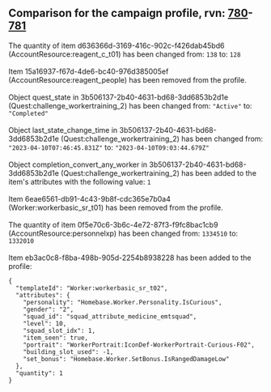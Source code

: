 ## Comparison for the campaign profile, rvn: [780](https://github.com/PRO100KatYT/FortniteProfileRevisions/tree/main/profiles/campaign/780%20campaign.json)-[781](https://github.com/PRO100KatYT/FortniteProfileRevisions/tree/main/profiles/campaign/781%20campaign.json)

The quantity of item d636366d-3169-416c-902c-f426dab45bd6 (AccountResource:reagent_c_t01) has been changed from: `138` to: `128`
<br><br>
Item 15a16937-f67d-4de6-bc40-976d385005ef (AccountResource:reagent_people) has been removed from the profile.
<br><br>
Object quest_state in 3b506137-2b40-4631-bd68-3dd6853b2d1e (Quest:challenge_workertraining_2) has been changed from: `"Active"` to: `"Completed"`
<br><br>
Object last_state_change_time in 3b506137-2b40-4631-bd68-3dd6853b2d1e (Quest:challenge_workertraining_2) has been changed from: `"2023-04-10T07:46:45.831Z"` to: `"2023-04-10T09:03:44.679Z"`
<br><br>
Object completion_convert_any_worker in 3b506137-2b40-4631-bd68-3dd6853b2d1e (Quest:challenge_workertraining_2) has been added to the item's attributes with the following value: `1`
<br><br>
Item 6eae6561-db91-4c43-9b8f-cdc365e7b0a4 (Worker:workerbasic_sr_t01) has been removed from the profile.
<br><br>
The quantity of item 0f5e70c6-3b6c-4e72-87f3-f9fc8bac1cb9 (AccountResource:personnelxp) has been changed from: `1334510` to: `1332010`
<br><br>
Item eb3ac0c8-f8ba-498b-905d-2254b8938228 has been added to the profile:

```
{
  "templateId": "Worker:workerbasic_sr_t02",
  "attributes": {
    "personality": "Homebase.Worker.Personality.IsCurious",
    "gender": "2",
    "squad_id": "squad_attribute_medicine_emtsquad",
    "level": 10,
    "squad_slot_idx": 1,
    "item_seen": true,
    "portrait": "WorkerPortrait:IconDef-WorkerPortrait-Curious-F02",
    "building_slot_used": -1,
    "set_bonus": "Homebase.Worker.SetBonus.IsRangedDamageLow"
  },
  "quantity": 1
}
```

<br><br>
